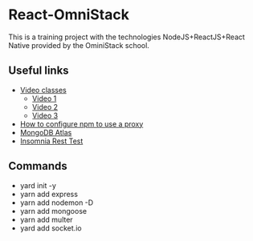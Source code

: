 # React-OmniStack
This is a training project with the technologies NodeJS+ReactJS+React Native provided by the OminiStack school.

## Useful links

- [Video classes](https://rocketseat.com.br/week-6/aulas)
  - [Video 1](https://www.youtube.com/watch?v=OyyD3AWj4CY)
  - [Video 2](https://www.youtube.com/watch?v=IoONU2WLfrA)
  - [Video 3](https://www.youtube.com/watch?v=ua9nKS3XYpw)
- [How to configure npm to use a proxy](https://www.jhipster.tech/configuring-a-corporate-proxy/)
- [MongoDB Atlas](https://www.mongodb.com)
- [Insomnia Rest Test](https://insomnia.rest/download/)

## Commands

- yard init -y 
- yarn add express 
- yarn add nodemon -D 
- yarn add mongoose 
- yarn add multer
- yard add socket.io

